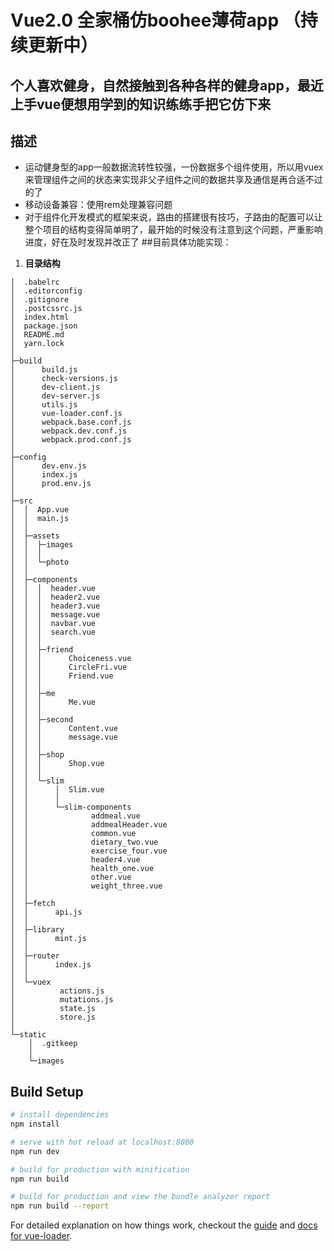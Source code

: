 # Vue2.0 全家桶仿boohee薄荷app （持续更新中）

## 个人喜欢健身，自然接触到各种各样的健身app，最近上手vue便想用学到的知识练练手把它仿下来

## 描述 
* 运动健身型的app一般数据流转性较强，一份数据多个组件使用，所以用vuex来管理组件之间的状态来实现非父子组件之间的数据共享及通信是再合适不过的了
* 移动设备兼容：使用rem处理兼容问题
* 对于组件化开发模式的框架来说，路由的搭建很有技巧，子路由的配置可以让整个项目的结构变得简单明了，最开始的时候没有注意到这个问题，严重影响进度，好在及时发现并改正了
##目前具体功能实现：
1. **目录结构**
```
│  .babelrc
│  .editorconfig
│  .gitignore
│  .postcssrc.js
│  index.html
│  package.json
│  README.md
│  yarn.lock
│
├─build
│      build.js
│      check-versions.js
│      dev-client.js
│      dev-server.js
│      utils.js
│      vue-loader.conf.js
│      webpack.base.conf.js
│      webpack.dev.conf.js
│      webpack.prod.conf.js
│
├─config
│      dev.env.js
│      index.js
│      prod.env.js
│
├─src
│  │  App.vue
│  │  main.js
│  │
│  ├─assets
│  │  ├─images
│  │  │
│  │  └─photo
│  │
│  ├─components
│  │  │  header.vue
│  │  │  header2.vue
│  │  │  header3.vue
│  │  │  message.vue
│  │  │  navbar.vue
│  │  │  search.vue
│  │  │
│  │  ├─friend
│  │  │      Choiceness.vue
│  │  │      CircleFri.vue
│  │  │      Friend.vue
│  │  │
│  │  ├─me
│  │  │      Me.vue
│  │  │
│  │  ├─second
│  │  │      Content.vue
│  │  │      message.vue
│  │  │
│  │  ├─shop
│  │  │      Shop.vue
│  │  │
│  │  └─slim
│  │      │  Slim.vue
│  │      │
│  │      └─slim-components
│  │              addmeal.vue
│  │              addmealHeader.vue
│  │              common.vue
│  │              dietary_two.vue
│  │              exercise_four.vue
│  │              header4.vue
│  │              health_one.vue
│  │              other.vue
│  │              weight_three.vue
│  │
│  ├─fetch
│  │      api.js
│  │
│  ├─library
│  │      mint.js
│  │
│  ├─router
│  │      index.js
│  │
│  └─vuex
│          actions.js
│          mutations.js
│          state.js
│          store.js
│
└─static
    │  .gitkeep
    │
    └─images
```
## Build Setup

``` bash
# install dependencies
npm install

# serve with hot reload at localhost:8080
npm run dev

# build for production with minification
npm run build

# build for production and view the bundle analyzer report
npm run build --report
```

For detailed explanation on how things work, checkout the [guide](http://vuejs-templates.github.io/webpack/) and [docs for vue-loader](http://vuejs.github.io/vue-loader).
